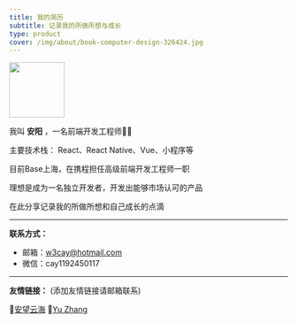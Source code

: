 ```yaml
---
title: 我的简历
subtitle: 记录我的所做所想与成长
type: product
cover: /img/about/book-computer-design-326424.jpg
---
```


<img src="https://tva1.sinaimg.cn/large/008i3skNgy1gynp755ah3j30n00n0t9g.jpg" width="100" />

我叫 **安阳** ，一名前端开发工程师👨‍💻

主要技术栈： React、React Native、Vue、小程序等

目前Base上海，在携程担任高级前端开发工程师一职

理想是成为一名独立开发者，开发出能够市场认可的产品

在此分享记录我的所做所想和自己成长的点滴

-------

**联系方式：**
- 邮箱：w3cay@hotmail.com
- 微信：cay1192450117

-------

**友情链接：** (添加友情链接请邮箱联系)

🔗[安望云海](http://w3cay.com/) 🔗[Yu Zhang](http://zy2071.com/#/) 
